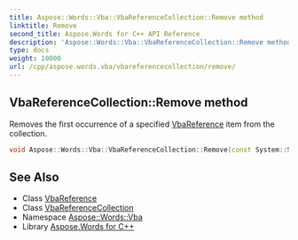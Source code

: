 ```yaml
---
title: Aspose::Words::Vba::VbaReferenceCollection::Remove method
linktitle: Remove
second_title: Aspose.Words for C++ API Reference
description: 'Aspose::Words::Vba::VbaReferenceCollection::Remove method. Removes the first occurrence of a specified VbaReference item from the collection in C++.'
type: docs
weight: 10000
url: /cpp/aspose.words.vba/vbareferencecollection/remove/
---
```

## VbaReferenceCollection::Remove method


Removes the first occurrence of a specified [VbaReference](../../vbareference/) item from the collection.

```cpp
void Aspose::Words::Vba::VbaReferenceCollection::Remove(const System::SharedPtr<Aspose::Words::Vba::VbaReference> &item)
```

## See Also

* Class [VbaReference](../../vbareference/)
* Class [VbaReferenceCollection](../)
* Namespace [Aspose::Words::Vba](../../)
* Library [Aspose.Words for C++](../../../)
